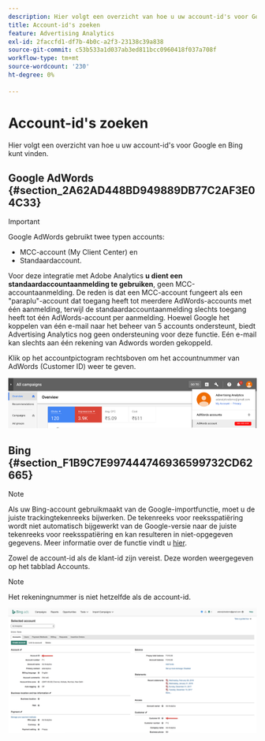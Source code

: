 ```yaml
---
description: Hier volgt een overzicht van hoe u uw account-id's voor Google en Bing kunt vinden.
title: Account-id's zoeken
feature: Advertising Analytics
exl-id: 2faccfd1-df7b-4b0c-a2f3-23138c39a838
source-git-commit: c53b533a1d037ab3ed811bcc0960418f037a708f
workflow-type: tm+mt
source-wordcount: '230'
ht-degree: 0%

---
```


# Account-id&#39;s zoeken

Hier volgt een overzicht van hoe u uw account-id&#39;s voor Google en Bing kunt vinden.

## Google AdWords {#section_2A62AD448BD949889DB77C2AF3E04C33}

>[!IMPORTANT]
>
>Google AdWords gebruikt twee typen accounts:
>
>- MCC-account (My Client Center) en
>- Standaardaccount.
>
>Voor deze integratie met Adobe Analytics **u dient een standaardaccountaanmelding te gebruiken**, geen MCC-accountaanmelding. De reden is dat een MCC-account fungeert als een &quot;paraplu&quot;-account dat toegang heeft tot meerdere AdWords-accounts met één aanmelding, terwijl de standaardaccountaanmelding slechts toegang heeft tot één AdWords-account per aanmelding. Hoewel Google het koppelen van één e-mail naar het beheer van 5 accounts ondersteunt, biedt Advertising Analytics nog geen ondersteuning voor deze functie. Eén e-mail kan slechts aan één rekening van Adwords worden gekoppeld.

Klik op het accountpictogram rechtsboven om het accountnummer van AdWords (Customer ID) weer te geven.

![](assets/google_account.png)

## Bing {#section_F1B9C7E997444746936599732CD62665}

>[!NOTE]
>
>Als uw Bing-account gebruikmaakt van de Google-importfunctie, moet u de juiste trackingtekenreeks bijwerken. De tekenreeks voor reeksspatiëring wordt niet automatisch bijgewerkt van de Google-versie naar de juiste tekenreeks voor reeksspatiëring en kan resulteren in niet-opgegeven gegevens. Meer informatie over de functie vindt u [hier](https://help.ads.microsoft.com/apex/index/3/en/50851/).

Zowel de account-id als de klant-id zijn vereist. Deze worden weergegeven op het tabblad Accounts.

>[!NOTE]
>
>Het rekeningnummer is niet hetzelfde als de account-id.

![](assets/bing_id.png)
